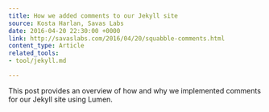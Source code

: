 ```yaml
---
title: How we added comments to our Jekyll site
source: Kosta Harlan, Savas Labs
date: 2016-04-20 22:30:00 +0000
link: http://savaslabs.com/2016/04/20/squabble-comments.html
content_type: Article
related_tools:
- tool/jekyll.md

---
```

This post provides an overview of how and why we implemented comments for our Jekyll site using Lumen.
